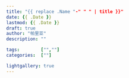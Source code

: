 ```yaml
---
title: "{{ replace .Name "-" " " | title }}"
date: {{ .Date }}
lastmod: {{ .Date }}
draft: true
author: "帕里亚"
description: ""

tags:        ["",""]
categories:  [""]

lightgallery: true
---
```


<!--more-->

